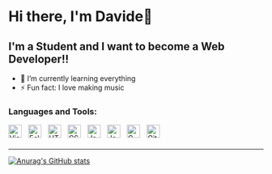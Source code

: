 # Hi there, I'm Davide👋 

## I'm a Student and I want to become a Web Developer!!

- 🌱 I’m currently learning everything
- ⚡ Fun fact: I love making music

### Languages and Tools:

<img align="left" alt="Visual Studio Code" width="26px" src="https://cdn.jsdelivr.net/gh/devicons/devicon/icons/vscode/vscode-original.svg" style="padding-right:10px;" />
<img align="left" alt="Eclipse" width="26px" src="https://raw.githubusercontent.com/gilbarbara/logos/101422a2467fd45d5ba0f1da6f199c84236d0ec3/logos/eclipse-icon.svg" style="padding-right:10px;" />
<img align="left" alt="HTML5" width="26px" src="https://cdn.jsdelivr.net/gh/devicons/devicon/icons/html5/html5-original.svg" style="padding-right:10px;" />
<img align="left" alt="CSS3" width="26px" src="https://cdn.jsdelivr.net/gh/devicons/devicon/icons/css3/css3-original.svg" style="padding-right:10px;" />
<img align="left" alt="JavaScript" width="26px" src="https://cdn.jsdelivr.net/gh/devicons/devicon/icons/javascript/javascript-original.svg" style="padding-right:10px;" />
<img align="left" alt="Java" width="26px" src="https://cdn.jsdelivr.net/gh/devicons/devicon/icons/java/java-original.svg" style="padding-right:10px;" />
<img align="left" alt="C" width="26px" src="https://raw.githubusercontent.com/gilbarbara/logos/101422a2467fd45d5ba0f1da6f199c84236d0ec3/logos/c.svg" style="padding-right:10px;" />
<img align="left" alt="GitHub" width="26px" src="https://user-images.githubusercontent.com/3369400/139447912-e0f43f33-6d9f-45f8-be46-2df5bbc91289.png" style="padding-right:10px;" />
<br />
<br />

---

[![Anurag's GitHub stats](https://github-readme-stats.vercel.app/api?username=DavideSciaulino)](https://github.com/anuraghazra/github-readme-stats)

[instagram]: https://instagram.com/losciauoff
